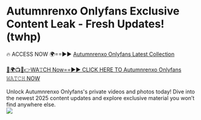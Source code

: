 # Autumnrenxo Onlyfans Exclusive Content Leak - Fresh Updates! (twhp)

🔥 ACCESS NOW 🌍==►► <a href="https://tinyurl.com/kvy9nzfs" rel="nofollow">Autumnrenxo Onlyfans Latest Collection</a>
<br><br>
[🔴🌍📺📱👉WA𝚃CH Now==►► CLICK HERE TO Autumnrenxo Onlyfans 𝚆𝙰𝚃𝙲𝙷 NOW](https://tinyurl.com/kvy9nzfs)
<br><br>
Unlock Autumnrenxo Onlyfans's private videos and photos today! Dive into the newest 2025 content updates and explore exclusive material you won’t find anywhere else.
<br>
<a href="https://tinyurl.com/kvy9nzfs" rel="nofollow" data-target="animated-image.originalLink"><img src="https://camo.githubusercontent.com/8a4f000d20f83aca3bf7ec5f350d767afa0574a8a352519fd8cfa583a6f93a33/68747470733a2f2f692e696d6775722e636f6d2f644a486b345a712e676966" data-canonical-src="https://i.imgur.com/dJHk4Zq.gif" style="max-width: 100%; display: inline-block;" data-target="animated-image.originalImage"></a>
<br>
